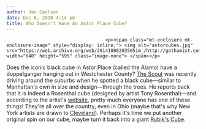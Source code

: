 ```yaml
---
author: Jen Carlson
date: Dec 6, 2010 4:14 pm
title: Who Doesn't Have An Astor Place Cube?
---
```


	
										<p><span class="mt-enclosure mt-enclosure-image" style="display: inline;"> <img alt="astorcubes.jpg" src="https://web.archive.org/web/20141008203505im_/http://gothamist.com/attachments/arts_jen/astorcubes.jpg" width="640" height="595" class="image-none"> </span></p>

<p>Does the iconic black cube in Astor Place (called the Alamo) have a doppelganger hanging out in Westchester County? <a href="https://web.archive.org/web/20141008203505/http://www.scoutingny.com/?p=3209">The Scout</a> was recently driving around the suburbs when he spotted a black cube&#x2014;similar to Manhattan&apos;s own in size and design&#x2014;through the trees. He reports back that it is indeed a Rosenthal cube (designed by artist Tony Rosenthal)&#x2014;and according to the artist&apos;s <a href="https://web.archive.org/web/20141008203505/http://www.tonyrosenthal.com/OutdoorCubes.htm">website</a>, pretty much everyone has one of these things! They&apos;re all over the country, even in Ohio (maybe that&apos;s why New York artists are drawn to <a href="https://web.archive.org/web/20141008203505/http://gothamist.com/2010/12/01/new_trend_moving_to_cleveland.php">Cleveland</a>). Perhaps it&apos;s time we put another original spin on our cube, maybe turn it back into a giant <a href="https://web.archive.org/web/20141008203505/http://www.alltooflat.com/pranks/cube/results/">Rubik&apos;s Cube</a>.</p>					
										
									
				